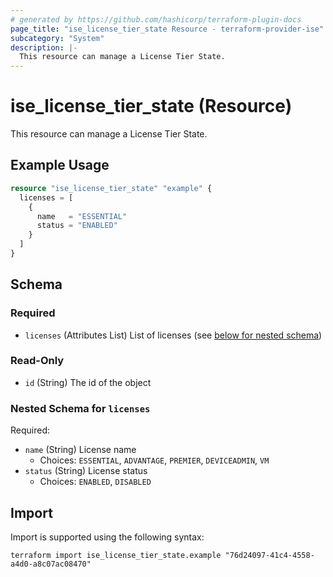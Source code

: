 ```yaml
---
# generated by https://github.com/hashicorp/terraform-plugin-docs
page_title: "ise_license_tier_state Resource - terraform-provider-ise"
subcategory: "System"
description: |-
  This resource can manage a License Tier State.
---
```


# ise_license_tier_state (Resource)

This resource can manage a License Tier State.

## Example Usage

```terraform
resource "ise_license_tier_state" "example" {
  licenses = [
    {
      name   = "ESSENTIAL"
      status = "ENABLED"
    }
  ]
}
```

<!-- schema generated by tfplugindocs -->
## Schema

### Required

- `licenses` (Attributes List) List of licenses (see [below for nested schema](#nestedatt--licenses))

### Read-Only

- `id` (String) The id of the object

<a id="nestedatt--licenses"></a>
### Nested Schema for `licenses`

Required:

- `name` (String) License name
  - Choices: `ESSENTIAL`, `ADVANTAGE`, `PREMIER`, `DEVICEADMIN`, `VM`
- `status` (String) License status
  - Choices: `ENABLED`, `DISABLED`

## Import

Import is supported using the following syntax:

```shell
terraform import ise_license_tier_state.example "76d24097-41c4-4558-a4d0-a8c07ac08470"
```
